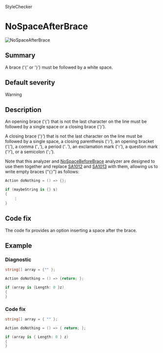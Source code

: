 <div class="project-logo">StyleChecker</div>
<div id="toc-level" data-values="H2,H3"></div>

# NoSpaceAfterBrace

<div class="horizontal-scroll">

![NoSpaceAfterBrace][fig-NoSpaceAfterBrace]

</div>

## Summary

A brace (&lsquo;`{`&rsquo; or &lsquo;`}`&rsquo;) must be followed by a white
space.

## Default severity

Warning

## Description

An opening brace (&lsquo;`{`&rsquo;) that is not the last character on the line
must be followed by a single space or a closing brace (&lsquo;`}`&rsquo;).

A closing brace (&lsquo;`}`&rsquo;) that is not the last character on the line
must be followed by a single space, a closing parenthesis (&lsquo;`)`&rsquo;),
an opening bracket (&lsquo;`[`&rsquo;), a comma (&lsquo;`,`&rsquo;), a period
(&lsquo;`.`&rsquo;), an exclamation mark (&lsquo;`!`&rsquo;), a question mark
(&lsquo;`?`&rsquo;), or a semicolon (&lsquo;`;`&rsquo;).

Note that this analyzer and [NoSpaceBeforeBrace](NoSpaceBeforeBrace.md)
analyzer are designed to use them together and replace [SA1012][sa1012] and
[SA1013][sa1013] with them, allowing us to write empty braces
(&ldquo;`{}`&rdquo;) as follows:

```csharp
Action doNothing = () => {};

if (maybeString is {} s)
{
    ⋮
}
```

## Code fix

The code fix provides an option inserting a space after the brace.

## Example

### Diagnostic

```csharp
string[] array = {"" };

Action doNothing = () => {return; };

if (array is {Length: 0 }z)
{
}
```

### Code fix

```csharp
string[] array = { "" };

Action doNothing = () => { return; };

if (array is { Length: 0 } z)
{
}
```

[sa1012]:
  https://github.com/DotNetAnalyzers/StyleCopAnalyzers/blob/master/documentation/SA1012.md
[sa1013]:
  https://github.com/DotNetAnalyzers/StyleCopAnalyzers/blob/master/documentation/SA1013.md
[fig-NoSpaceAfterBrace]:
  https://maroontress.github.io/StyleChecker/images/NoSpaceAfterBrace.png
